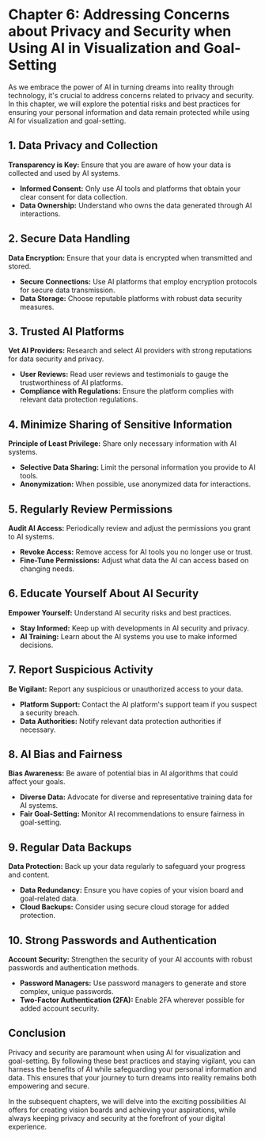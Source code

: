Chapter 6: Addressing Concerns about Privacy and Security when Using AI in Visualization and Goal-Setting
=========================================================================================================

As we embrace the power of AI in turning dreams into reality through technology, it's crucial to address concerns related to privacy and security. In this chapter, we will explore the potential risks and best practices for ensuring your personal information and data remain protected while using AI for visualization and goal-setting.

**1. Data Privacy and Collection**
----------------------------------

**Transparency is Key:** Ensure that you are aware of how your data is collected and used by AI systems.

* **Informed Consent:** Only use AI tools and platforms that obtain your clear consent for data collection.
* **Data Ownership:** Understand who owns the data generated through AI interactions.

**2. Secure Data Handling**
---------------------------

**Data Encryption:** Ensure that your data is encrypted when transmitted and stored.

* **Secure Connections:** Use AI platforms that employ encryption protocols for secure data transmission.
* **Data Storage:** Choose reputable platforms with robust data security measures.

**3. Trusted AI Platforms**
---------------------------

**Vet AI Providers:** Research and select AI providers with strong reputations for data security and privacy.

* **User Reviews:** Read user reviews and testimonials to gauge the trustworthiness of AI platforms.
* **Compliance with Regulations:** Ensure the platform complies with relevant data protection regulations.

**4. Minimize Sharing of Sensitive Information**
------------------------------------------------

**Principle of Least Privilege:** Share only necessary information with AI systems.

* **Selective Data Sharing:** Limit the personal information you provide to AI tools.
* **Anonymization:** When possible, use anonymized data for interactions.

**5. Regularly Review Permissions**
-----------------------------------

**Audit AI Access:** Periodically review and adjust the permissions you grant to AI systems.

* **Revoke Access:** Remove access for AI tools you no longer use or trust.
* **Fine-Tune Permissions:** Adjust what data the AI can access based on changing needs.

**6. Educate Yourself About AI Security**
-----------------------------------------

**Empower Yourself:** Understand AI security risks and best practices.

* **Stay Informed:** Keep up with developments in AI security and privacy.
* **AI Training:** Learn about the AI systems you use to make informed decisions.

**7. Report Suspicious Activity**
---------------------------------

**Be Vigilant:** Report any suspicious or unauthorized access to your data.

* **Platform Support:** Contact the AI platform's support team if you suspect a security breach.
* **Data Authorities:** Notify relevant data protection authorities if necessary.

**8. AI Bias and Fairness**
---------------------------

**Bias Awareness:** Be aware of potential bias in AI algorithms that could affect your goals.

* **Diverse Data:** Advocate for diverse and representative training data for AI systems.
* **Fair Goal-Setting:** Monitor AI recommendations to ensure fairness in goal-setting.

**9. Regular Data Backups**
---------------------------

**Data Protection:** Back up your data regularly to safeguard your progress and content.

* **Data Redundancy:** Ensure you have copies of your vision board and goal-related data.
* **Cloud Backups:** Consider using secure cloud storage for added protection.

**10. Strong Passwords and Authentication**
-------------------------------------------

**Account Security:** Strengthen the security of your AI accounts with robust passwords and authentication methods.

* **Password Managers:** Use password managers to generate and store complex, unique passwords.
* **Two-Factor Authentication (2FA):** Enable 2FA wherever possible for added account security.

**Conclusion**
--------------

Privacy and security are paramount when using AI for visualization and goal-setting. By following these best practices and staying vigilant, you can harness the benefits of AI while safeguarding your personal information and data. This ensures that your journey to turn dreams into reality remains both empowering and secure.

In the subsequent chapters, we will delve into the exciting possibilities AI offers for creating vision boards and achieving your aspirations, while always keeping privacy and security at the forefront of your digital experience.
